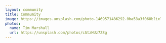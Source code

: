 ```yaml
---
layout: community
title: Community
image: https://images.unsplash.com/photo-1469571486292-0ba58a3f068b?ixlib=rb-1.2.1&ixid=eyJhcHBfaWQiOjEyMDd9&auto=format&fit=crop&w=1050&q=80
photos:
  name: Tim Marshall
  url: https://unsplash.com/photos/cAtzHUz7Z8g
---
```


